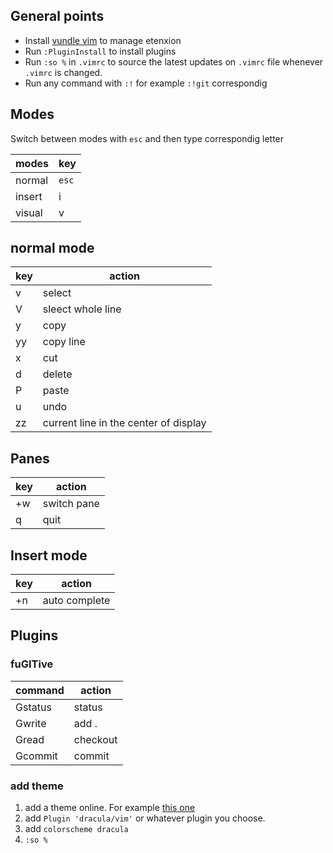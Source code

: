 ## General points
* Install [vundle vim](https://github.com/VundleVim/Vundle.vim) to manage etenxion  
* Run `:PluginInstall` to install plugins 
* Run `:so %` in `.vimrc` to source the latest updates on `.vimrc` file whenever `.vimrc` is changed. 
* Run any command with `:!` for example `:!git` correspondig


  
## Modes  
Switch between modes with `esc` and then type correspondig letter  
  
| modes | key |
|-------|-----|
|normal |`esc`|
|insert |  i  |
|visual |  v  |
  
## normal mode  
  
|  key  |  action  |
|-------|----------|
|   v   |   select |
|   V   |   sleect whole line |
|   y   |   copy   |
|  yy   |   copy line |
|   x   |   cut    |
|   d   |   delete |
|   P   |   paste  |
|   u   |   undo   |
|   zz  |  current line in the center of display |

## Panes
  
|   key   |  action   |
|---------|-----------|
| <ctrl>+w | switch pane |
| q       |  quit  |


## Insert mode

|   key   |   action   |
|---------|------------|
|<ctrl>+n | auto complete |


## Plugins

### fuGITive

|   command   |   action   |
|---------|------------|
| Gstatus | status |
| Gwrite  | add . |
| Gread  |  checkout |
| Gcommit | commit |


### add theme
1. add a theme online. For example [this one](https://github.com/dracula/vim/tree/b7e11c087fe2a9e3023cdccf17985704e27b125d)
2. add `Plugin 'dracula/vim'` or whatever plugin you choose.
3. add `colorscheme dracula`
4. `:so %`

